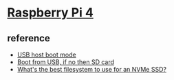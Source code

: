# [Raspberry Pi 4](https://www.raspberrypi.com/products/raspberry-pi-4-model-b/)

## reference

- [USB host boot mode](https://www.raspberrypi.com/documentation/computers/raspberry-pi.html#usb-host-boot-mode)
- [Boot from USB, if no then SD card](https://raspberrypi.stackexchange.com/questions/91889/boot-from-usb-if-no-then-sd-card)
- [What's the best filesystem to use for an NVMe SSD?](https://www.reddit.com/r/linux4noobs/comments/lmf8ju/whats_the_best_filesystem_to_use_for_an_nvme_ssd/)
